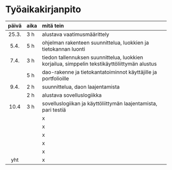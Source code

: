 # Työaikakirjanpito

| päivä | aika | mitä tein  |
| :----:|:-----| :-----|
| 25.3. | 3 h  | alustava vaatimusmäärittely |
| 5.4.  | 5 h  | ohjelman rakenteen suunnittelua, luokkien ja tietokannan luonti |
| 7.4.  | 3 h  | tiedon tallennuksen suunnittelua, luokkien korjailua, simppelin tekstikäyttöliittymän alustus|
|       | 5 h  | dao-rakenne ja tietokantatoiminnot käyttäjille ja portfolioille |
| 9.4.  | 2 h  | suunnittelua, daon laajentamista |
|       | 2 h  | alustava sovelluslogiikka |
| 10.4  | 3 h  | sovelluslogiikan ja käyttöliittymän laajentamista, pari testiä |
|       |      | x |
|       |      | x |
|       |      | x |
|       |      | x |
|       |      | x |
| yht   |      | x | 
